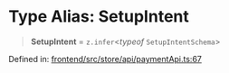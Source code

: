 # Type Alias: SetupIntent

> **SetupIntent** = `z.infer`\<*typeof* `SetupIntentSchema`\>

Defined in: [frontend/src/store/api/paymentApi.ts:67](https://github.com/lsendel/sass/blob/ca8b2b87627589617e0de57047e1f50d53e78078/frontend/src/store/api/paymentApi.ts#L67)

